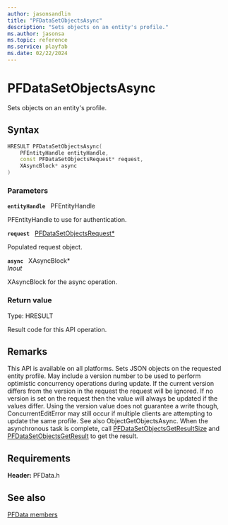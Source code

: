 ```yaml
---
author: jasonsandlin
title: "PFDataSetObjectsAsync"
description: "Sets objects on an entity's profile."
ms.author: jasonsa
ms.topic: reference
ms.service: playfab
ms.date: 02/22/2024
---
```


# PFDataSetObjectsAsync  

Sets objects on an entity's profile.  

## Syntax  
  
```cpp
HRESULT PFDataSetObjectsAsync(  
    PFEntityHandle entityHandle,  
    const PFDataSetObjectsRequest* request,  
    XAsyncBlock* async  
)  
```  
  
### Parameters  
  
**`entityHandle`** &nbsp; PFEntityHandle  
  
PFEntityHandle to use for authentication.  
  
**`request`** &nbsp; [PFDataSetObjectsRequest*](../../pfdatatypes/structs/pfdatasetobjectsrequest.md)  
  
Populated request object.  
  
**`async`** &nbsp; XAsyncBlock*  
*_Inout_*  
  
XAsyncBlock for the async operation.  
  
  
### Return value
Type: HRESULT
  
Result code for this API operation.
  
## Remarks  
  
This API is available on all platforms. Sets JSON objects on the requested entity profile. May include a version number to be used to perform optimistic concurrency operations during update. If the current version differs from the version in the request the request will be ignored. If no version is set on the request then the value will always be updated if the values differ. Using the version value does not guarantee a write though, ConcurrentEditError may still occur if multiple clients are attempting to update the same profile. See also ObjectGetObjectsAsync. When the asynchronous task is complete, call [PFDataSetObjectsGetResultSize](pfdatasetobjectsgetresultsize.md) and [PFDataSetObjectsGetResult](pfdatasetobjectsgetresult.md) to get the result.
  
## Requirements  
  
**Header:** PFData.h
  
## See also  
[PFData members](../pfdata_members.md)  

  
  
